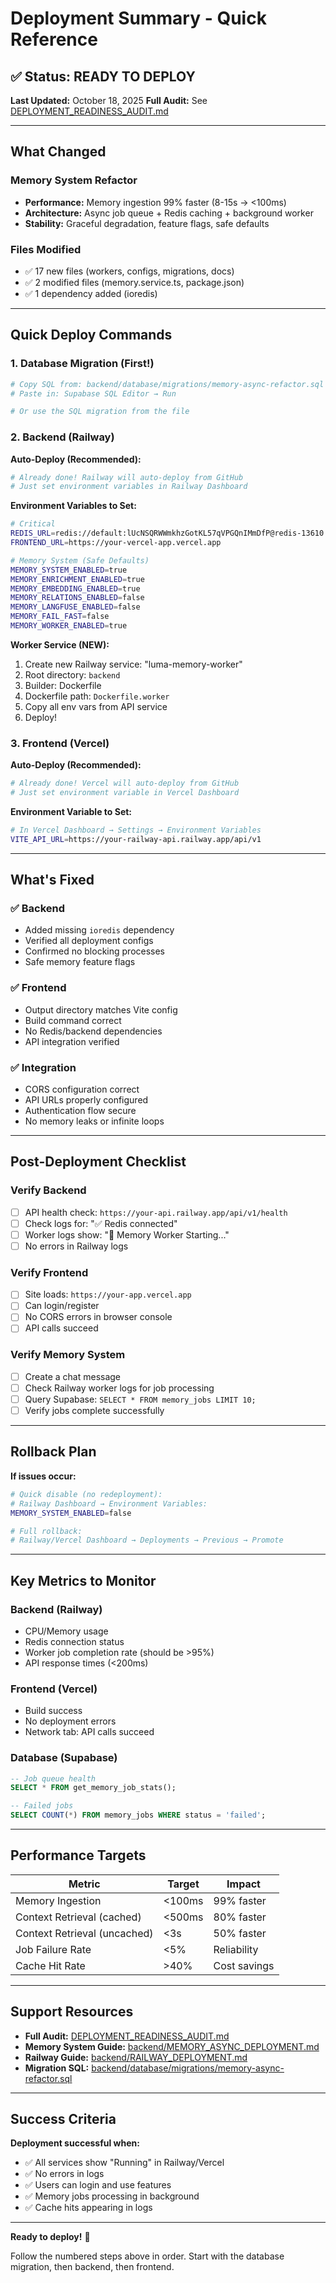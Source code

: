 # Deployment Summary - Quick Reference

## ✅ Status: READY TO DEPLOY

**Last Updated:** October 18, 2025
**Full Audit:** See [DEPLOYMENT_READINESS_AUDIT.md](DEPLOYMENT_READINESS_AUDIT.md)

---

## What Changed

### Memory System Refactor
- **Performance:** Memory ingestion 99% faster (8-15s → <100ms)
- **Architecture:** Async job queue + Redis caching + background worker
- **Stability:** Graceful degradation, feature flags, safe defaults

### Files Modified
- ✅ 17 new files (workers, configs, migrations, docs)
- ✅ 2 modified files (memory.service.ts, package.json)
- ✅ 1 dependency added (ioredis)

---

## Quick Deploy Commands

### 1. Database Migration (First!)

```bash
# Copy SQL from: backend/database/migrations/memory-async-refactor.sql
# Paste in: Supabase SQL Editor → Run

# Or use the SQL migration from the file
```

### 2. Backend (Railway)

**Auto-Deploy (Recommended):**
```bash
# Already done! Railway will auto-deploy from GitHub
# Just set environment variables in Railway Dashboard
```

**Environment Variables to Set:**
```bash
# Critical
REDIS_URL=redis://default:lUcNSQRWWmkhzGotKL57qVPGQnIMmDfP@redis-13610.c82.us-east-1-2.ec2.redns.redis-cloud.com:13610
FRONTEND_URL=https://your-vercel-app.vercel.app

# Memory System (Safe Defaults)
MEMORY_SYSTEM_ENABLED=true
MEMORY_ENRICHMENT_ENABLED=true
MEMORY_EMBEDDING_ENABLED=true
MEMORY_RELATIONS_ENABLED=false
MEMORY_LANGFUSE_ENABLED=false
MEMORY_FAIL_FAST=false
MEMORY_WORKER_ENABLED=true
```

**Worker Service (NEW):**
1. Create new Railway service: "luma-memory-worker"
2. Root directory: `backend`
3. Builder: Dockerfile
4. Dockerfile path: `Dockerfile.worker`
5. Copy all env vars from API service
6. Deploy!

### 3. Frontend (Vercel)

**Auto-Deploy (Recommended):**
```bash
# Already done! Vercel will auto-deploy from GitHub
# Just set environment variable in Vercel Dashboard
```

**Environment Variable to Set:**
```bash
# In Vercel Dashboard → Settings → Environment Variables
VITE_API_URL=https://your-railway-api.railway.app/api/v1
```

---

## What's Fixed

### ✅ Backend
- Added missing `ioredis` dependency
- Verified all deployment configs
- Confirmed no blocking processes
- Safe memory feature flags

### ✅ Frontend
- Output directory matches Vite config
- Build command correct
- No Redis/backend dependencies
- API integration verified

### ✅ Integration
- CORS configuration correct
- API URLs properly configured
- Authentication flow secure
- No memory leaks or infinite loops

---

## Post-Deployment Checklist

### Verify Backend
- [ ] API health check: `https://your-api.railway.app/api/v1/health`
- [ ] Check logs for: "✅ Redis connected"
- [ ] Worker logs show: "🚀 Memory Worker Starting..."
- [ ] No errors in Railway logs

### Verify Frontend
- [ ] Site loads: `https://your-app.vercel.app`
- [ ] Can login/register
- [ ] No CORS errors in browser console
- [ ] API calls succeed

### Verify Memory System
- [ ] Create a chat message
- [ ] Check Railway worker logs for job processing
- [ ] Query Supabase: `SELECT * FROM memory_jobs LIMIT 10;`
- [ ] Verify jobs complete successfully

---

## Rollback Plan

**If issues occur:**

```bash
# Quick disable (no redeployment):
# Railway Dashboard → Environment Variables:
MEMORY_SYSTEM_ENABLED=false

# Full rollback:
# Railway/Vercel Dashboard → Deployments → Previous → Promote
```

---

## Key Metrics to Monitor

### Backend (Railway)
- CPU/Memory usage
- Redis connection status
- Worker job completion rate (should be >95%)
- API response times (<200ms)

### Frontend (Vercel)
- Build success
- No deployment errors
- Network tab: API calls succeed

### Database (Supabase)
```sql
-- Job queue health
SELECT * FROM get_memory_job_stats();

-- Failed jobs
SELECT COUNT(*) FROM memory_jobs WHERE status = 'failed';
```

---

## Performance Targets

| Metric | Target | Impact |
|--------|--------|--------|
| Memory Ingestion | <100ms | 99% faster |
| Context Retrieval (cached) | <500ms | 80% faster |
| Context Retrieval (uncached) | <3s | 50% faster |
| Job Failure Rate | <5% | Reliability |
| Cache Hit Rate | >40% | Cost savings |

---

## Support Resources

- **Full Audit:** [DEPLOYMENT_READINESS_AUDIT.md](DEPLOYMENT_READINESS_AUDIT.md)
- **Memory System Guide:** [backend/MEMORY_ASYNC_DEPLOYMENT.md](backend/MEMORY_ASYNC_DEPLOYMENT.md)
- **Railway Guide:** [backend/RAILWAY_DEPLOYMENT.md](backend/RAILWAY_DEPLOYMENT.md)
- **Migration SQL:** [backend/database/migrations/memory-async-refactor.sql](backend/database/migrations/memory-async-refactor.sql)

---

## Success Criteria

**Deployment successful when:**
- ✅ All services show "Running" in Railway/Vercel
- ✅ No errors in logs
- ✅ Users can login and use features
- ✅ Memory jobs processing in background
- ✅ Cache hits appearing in logs

---

**Ready to deploy!** 🚀

Follow the numbered steps above in order. Start with the database migration, then backend, then frontend.
